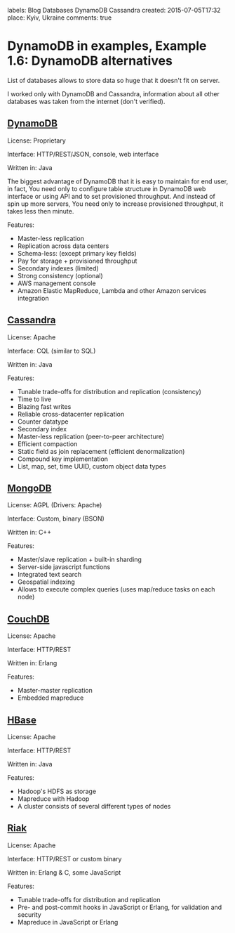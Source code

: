 labels: Blog
        Databases
        DynamoDB
        Cassandra
created: 2015-07-05T17:32
place: Kyiv, Ukraine
comments: true

# DynamoDB in examples, Example 1.6: DynamoDB alternatives

List of databases allows to store data so huge that it doesn't fit on server.

I worked only with DynamoDB and Cassandra, information about all other databases was taken from the internet (don't verified).

## [DynamoDB](http://aws.amazon.com/documentation/dynamodb/)

License: Proprietary

Interface: HTTP/REST/JSON, console, web interface

Written in: Java

The biggest advantage of DynamoDB that it is easy to maintain for end user, in fact, You need only to configure table structure in DynamoDB web interface or using API and to set provisioned throughput. And instead of spin up more servers, You need only to increase provisioned throughput, it takes less then minute.

Features:

- Master-less replication
- Replication across data centers
- Schema-less: (except primary key fields)
- Pay for storage + provisioned throughput
- Secondary indexes (limited)
- Strong consistency (optional)
- AWS management console
- Amazon Elastic MapReduce, Lambda and other Amazon services integration

## [Cassandra](http://cassandra.apache.org/)

License: Apache

Interface: CQL (similar to SQL)

Written in: Java

Features:

- Tunable trade-offs for distribution and replication (consistency)
- Time to live
- Blazing fast writes
- Reliable cross-datacenter replication
- Counter datatype
- Secondary index
- Master-less replication (peer-to-peer architecture)
- Efficient compaction
- Static field as join replacement (efficient denormalization)
- Compound key implementation
- List, map, set, time UUID, custom object data types

## [MongoDB](https://www.mongodb.org/)

License: AGPL (Drivers: Apache)

Interface: Custom, binary (BSON)

Written in: C++

Features:

- Master/slave replication + built-in sharding
- Server-side javascript functions
- Integrated text search
- Geospatial indexing
- Allows to execute complex queries (uses map/reduce tasks on each node)

## [CouchDB](http://couchdb.apache.org/)

License: Apache

Interface: HTTP/REST

Written in: Erlang

Features:

- Master-master replication
- Embedded mapreduce

## [HBase](http://hbase.apache.org/)

License: Apache

Interface: HTTP/REST

Written in: Java

Features:

- Hadoop's HDFS as storage
- Mapreduce with Hadoop
- A cluster consists of several different types of nodes

## [Riak](http://docs.basho.com/riak/latest/)

License: Apache

Interface: HTTP/REST or custom binary

Written in: Erlang & C, some JavaScript 

Features:

- Tunable trade-offs for distribution and replication
- Pre- and post-commit hooks in JavaScript or Erlang, for validation and security
- Mapreduce in JavaScript or Erlang
